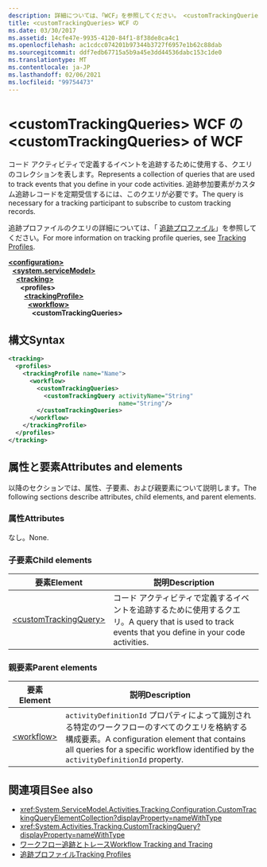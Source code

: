 ```yaml
---
description: 詳細については、「WCF」を参照してください。 <customTrackingQueries>
title: <customTrackingQueries> WCF の
ms.date: 03/30/2017
ms.assetid: 14cfe47e-9935-4120-84f1-8f38de8ca4c1
ms.openlocfilehash: ac1cdcc074201b97344b3727f6957e1b62c88dab
ms.sourcegitcommit: ddf7edb67715a5b9a45e3dd44536dabc153c1de0
ms.translationtype: MT
ms.contentlocale: ja-JP
ms.lasthandoff: 02/06/2021
ms.locfileid: "99754473"
---
```

# <a name="customtrackingqueries-of-wcf"></a><span data-ttu-id="42c0d-103">\<customTrackingQueries> WCF の</span><span class="sxs-lookup"><span data-stu-id="42c0d-103">\<customTrackingQueries> of WCF</span></span>

<span data-ttu-id="42c0d-104">コード アクティビティで定義するイベントを追跡するために使用する、クエリのコレクションを表します。</span><span class="sxs-lookup"><span data-stu-id="42c0d-104">Represents a collection of queries that are used to track events that you define in your code activities.</span></span> <span data-ttu-id="42c0d-105">追跡参加要素がカスタム追跡レコードを定期受信するには、このクエリが必要です。</span><span class="sxs-lookup"><span data-stu-id="42c0d-105">The query is necessary for a tracking participant to subscribe to custom tracking records.</span></span>  
  
<span data-ttu-id="42c0d-106">追跡プロファイルのクエリの詳細については、「 [追跡プロファイル](../../../windows-workflow-foundation/tracking-profiles.md)」を参照してください。</span><span class="sxs-lookup"><span data-stu-id="42c0d-106">For more information on tracking profile queries, see [Tracking Profiles](../../../windows-workflow-foundation/tracking-profiles.md).</span></span>
  
[**\<configuration>**](../configuration-element.md)\
&nbsp;&nbsp;[**\<system.serviceModel>**](system-servicemodel.md)\
&nbsp;&nbsp;&nbsp;&nbsp;[**\<tracking>**](tracking-of-wcf.md)\
&nbsp;&nbsp;&nbsp;&nbsp;&nbsp;&nbsp;**\<profiles>**\
&nbsp;&nbsp;&nbsp;&nbsp;&nbsp;&nbsp;&nbsp;&nbsp;[**\<trackingProfile>**](trackingprofile-of-wcf.md)\
&nbsp;&nbsp;&nbsp;&nbsp;&nbsp;&nbsp;&nbsp;&nbsp;&nbsp;&nbsp;[**\<workflow>**](workflow-of-wcf.md)\
&nbsp;&nbsp;&nbsp;&nbsp;&nbsp;&nbsp;&nbsp;&nbsp;&nbsp;&nbsp;&nbsp;&nbsp;**\<customTrackingQueries>**  

## <a name="syntax"></a><span data-ttu-id="42c0d-107">構文</span><span class="sxs-lookup"><span data-stu-id="42c0d-107">Syntax</span></span>  
  
```xml  
<tracking>
  <profiles>
    <trackingProfile name="Name">
      <workflow>
        <customTrackingQueries>
          <customTrackingQuery activityName="String"
                               name="String"/>
        </customTrackingQueries>
      </workflow>
    </trackingProfile>
  </profiles>
</tracking>
```  
  
## <a name="attributes-and-elements"></a><span data-ttu-id="42c0d-108">属性と要素</span><span class="sxs-lookup"><span data-stu-id="42c0d-108">Attributes and elements</span></span>

<span data-ttu-id="42c0d-109">以降のセクションでは、属性、子要素、および親要素について説明します。</span><span class="sxs-lookup"><span data-stu-id="42c0d-109">The following sections describe attributes, child elements, and parent elements.</span></span>  
  
### <a name="attributes"></a><span data-ttu-id="42c0d-110">属性</span><span class="sxs-lookup"><span data-stu-id="42c0d-110">Attributes</span></span>

<span data-ttu-id="42c0d-111">なし。</span><span class="sxs-lookup"><span data-stu-id="42c0d-111">None.</span></span>
  
### <a name="child-elements"></a><span data-ttu-id="42c0d-112">子要素</span><span class="sxs-lookup"><span data-stu-id="42c0d-112">Child elements</span></span>
  
|<span data-ttu-id="42c0d-113">要素</span><span class="sxs-lookup"><span data-stu-id="42c0d-113">Element</span></span>|<span data-ttu-id="42c0d-114">説明</span><span class="sxs-lookup"><span data-stu-id="42c0d-114">Description</span></span>|  
|-------------|-----------------|  
|[\<customTrackingQuery>](customtrackingquery-of-wcf.md)|<span data-ttu-id="42c0d-115">コード アクティビティで定義するイベントを追跡するために使用するクエリ。</span><span class="sxs-lookup"><span data-stu-id="42c0d-115">A query that is used to track events that you define in your code activities.</span></span>|  
  
### <a name="parent-elements"></a><span data-ttu-id="42c0d-116">親要素</span><span class="sxs-lookup"><span data-stu-id="42c0d-116">Parent elements</span></span>  
  
|<span data-ttu-id="42c0d-117">要素</span><span class="sxs-lookup"><span data-stu-id="42c0d-117">Element</span></span>|<span data-ttu-id="42c0d-118">説明</span><span class="sxs-lookup"><span data-stu-id="42c0d-118">Description</span></span>|  
|-------------|-----------------|  
|[\<workflow>](../windows-workflow-foundation/workflow.md)|<span data-ttu-id="42c0d-119">`activityDefinitionId` プロパティによって識別される特定のワークフローのすべてのクエリを格納する構成要素。</span><span class="sxs-lookup"><span data-stu-id="42c0d-119">A configuration element that contains all queries for a specific workflow identified by the `activityDefinitionId` property.</span></span>|  
  
## <a name="see-also"></a><span data-ttu-id="42c0d-120">関連項目</span><span class="sxs-lookup"><span data-stu-id="42c0d-120">See also</span></span>

- <xref:System.ServiceModel.Activities.Tracking.Configuration.CustomTrackingQueryElementCollection?displayProperty=nameWithType>
- <xref:System.Activities.Tracking.CustomTrackingQuery?displayProperty=nameWithType>
- [<span data-ttu-id="42c0d-121">ワークフロー追跡とトレース</span><span class="sxs-lookup"><span data-stu-id="42c0d-121">Workflow Tracking and Tracing</span></span>](../../../windows-workflow-foundation/workflow-tracking-and-tracing.md)
- [<span data-ttu-id="42c0d-122">追跡プロファイル</span><span class="sxs-lookup"><span data-stu-id="42c0d-122">Tracking Profiles</span></span>](../../../windows-workflow-foundation/tracking-profiles.md)
